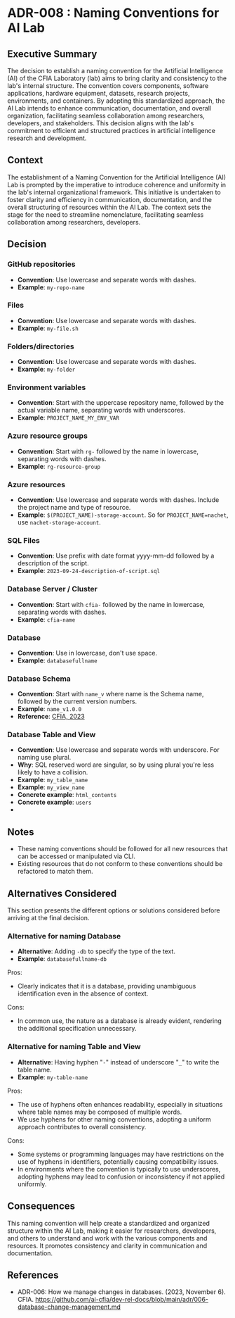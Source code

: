# ADR-008 : Naming Conventions for AI Lab

## Executive Summary

The decision to establish a naming convention for the Artificial Intelligence
(AI) of the CFIA Laboratory (lab) aims to bring clarity and consistency to the lab's internal structure.
The convention covers components, software applications, hardware equipment,
datasets, research projects, environments, and containers. By adopting this
standardized approach, the AI Lab intends to enhance communication,
documentation, and overall organization, facilitating seamless collaboration
among researchers, developers, and stakeholders. This decision aligns with the
lab's commitment to efficient and structured practices in artificial
intelligence research and development.

## Context

The establishment of a Naming Convention for the Artificial Intelligence (AI)
Lab is prompted by the imperative to introduce coherence and uniformity in the
lab's internal organizational framework. This initiative is undertaken to foster
clarity and efficiency in communication, documentation, and the overall
structuring of resources within the AI Lab. The context sets the stage for the
need to streamline nomenclature, facilitating seamless collaboration among
researchers, developers.

## Decision

### GitHub repositories
- **Convention**: Use lowercase and separate words with dashes.
- **Example**: `my-repo-name`

### Files
- **Convention**: Use lowercase and separate words with dashes.
- **Example**: `my-file.sh`

### Folders/directories
- **Convention**: Use lowercase and separate words with dashes.
- **Example**: `my-folder`

### Environment variables
- **Convention**: Start with the uppercase repository name, followed by the
  actual variable name, separating words with underscores.
- **Example**: `PROJECT_NAME_MY_ENV_VAR`

### Azure resource groups
- **Convention**: Start with `rg-` followed by the name in lowercase, separating
  words with dashes.
- **Example**: `rg-resource-group`

### Azure resources
- **Convention**: Use lowercase and separate words with dashes. Include the
  project name and type of resource.
- **Example**: `$(PROJECT_NAME)-storage-account`. So for `PROJECT_NAME=nachet`,
  use `nachet-storage-account`.

### SQL Files
- **Convention**: Use prefix with date format yyyy-mm-dd followed by a
  description of the script.
- **Example**: `2023-09-24-description-of-script.sql`

### Database Server / Cluster 
- **Convention**: Start with `cfia-` followed by the name in lowercase,
  separating words with dashes.
- **Example**: `cfia-name`

### Database
- **Convention**: Use in lowercase, don't use space.
- **Example**: `databasefullname`

### Database Schema
- **Convention**: Start with `name_v` where name is the Schema name, followed by
  the current version numbers.
- **Example**: `name_v1.0.0`
- **Reference**: [CFIA, 2023](#ref-adr-006)

 ### Database Table and View
- **Convention**: Use lowercase and separate words with underscore. For naming use plural.
- **Why**: SQL reserved word are singular, so by using plural you're less likely to have a collision.
- **Example**: `my_table_name`
- **Example**: `my_view_name`
- **Concrete example**: `html_contents`
- **Concrete example**: `users`
- 
## Notes
- These naming conventions should be followed for all new resources that can be
  accessed or manipulated via CLI.
- Existing resources that do not conform to these conventions should be
  refactored to match them.

## Alternatives Considered

This section presents the different options or solutions considered before
arriving at the final decision.

### Alternative for naming Database

- **Alternative**: Adding `-db` to specify the type of the text.
- **Example**: `databasefullname-db`

Pros:

- Clearly indicates that it is a database, providing unambiguous identification
  even in the absence of context.

Cons:

- In common use, the nature as a database is already evident, rendering the
  additional specification unnecessary.

### Alternative for naming Table and View

- **Alternative**: Having hyphen "`-`" instead of  underscore "`_`" to write the
  table name.
- **Example**: `my-table-name`

Pros:

- The use of hyphens often enhances readability, especially in situations where
  table names may be composed of multiple words.
- We use hyphens for other naming conventions, adopting a uniform approach
  contributes to overall consistency.

Cons:

- Some systems or programming languages may have restrictions on the use of
  hyphens in identifiers, potentially causing compatibility issues.
- In environments where the convention is typically to use underscores, adopting
  hyphens may lead to confusion or inconsistency if not applied uniformly.

## Consequences

This naming convention will help create a standardized and organized structure
within the AI Lab, making it easier for researchers, developers, and others to
understand and work with the various components and resources. It promotes
consistency and clarity in communication and documentation.

## References
  - <a id="ref-adr-006"></a> ADR-006: How we manage changes in databases. (2023, November 6). CFIA.
  https://github.com/ai-cfia/dev-rel-docs/blob/main/adr/006-database-change-management.md

